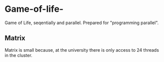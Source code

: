 # Game-of-life-
Game of Life, seqentially and parallel. Prepared for "programming parallel". 


## Matrix 

Matrix is small because, at the university there is only access to 24 threads in the cluster.
